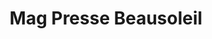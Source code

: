 ---
title: "Mag Presse Beausoleil"
url: /cesson-sevigne/mag-presse-beausoleil/
shop: marchand de journaux
---